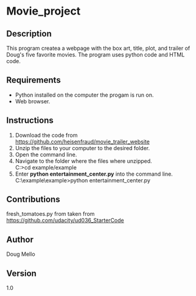 # Movie_project
## Description

This program createa a webpage with the box art, title, plot, and trailer of Doug's five favorite movies.  The program uses python code and HTML code.  

## Requirements

*  Python installed on the computer the progam is run on.
*  Web browser.  

## Instructions

1.  Download the code from https://github.com/heisenfraud/movie_trailer_website
2.  Unzip the files to your computer to the desired folder.  
3.  Open the command line.
4.  Navigate to the folder where the files where unzipped.  
    C:\>cd example/example
5.  Enter **python entertainment_center.py** into the command line.  
    C:\example\example>python entertainment_center.py
    

## Contributions

fresh_tomatoes.py from taken from https://github.com/udacity/ud036_StarterCode

## Author

Doug Mello

## Version

1.0

